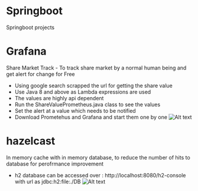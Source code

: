 # Springboot
Springboot projects


# Grafana
Share Market Track - To track share market by a normal human being and get alert for change for Free
  * Using google search scrapped the url for getting the share value
  * Use Java 8 and above as Lambda expressions are used
  * The values are highly api dependent
  * Run the ShareValuePrometheus.java class to see the values
  * Set the alert at a value which needs to be notified
  * Download Prometehus and Grafana and start them one by one
  ![Alt text](https://github.com/udiscover/Springboot/blob/master/Grafana/src/main/resources/Grafana_Share.jpg?raw=true "Share Market Alert")


# hazelcast
In memory cache with in memory database, to reduce the number of hits to database for perofrmance improvement
  * h2 database can be accessed over : http://localhost:8080/h2-console with url as jdbc:h2:file:./DB
  ![Alt text](https://github.com/udiscover/Springboot/blob/master/hazelcast/src/main/resources/h2_database_snapshot.jpg.jpg?raw=true "h2 database snapshot")
